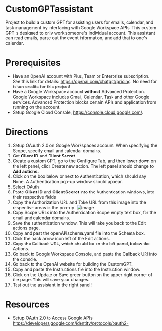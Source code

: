 # CustomGPTassistant

Project to build a custom GPT for assisting users for emails, calendar, and task management by interfacing with Google Workspace APIs. This custom GPT is designed to only work someone's individual account. This assistant can read emails, parse out the event information, and add that to one's calendar.

# Prerequisites
- Have an OpenAI account with Plus, Team or Enterprise subscription. See this link for details: https://openai.com/chatgpt/pricing. No need for token credits for this project!
- Have a Google Workspace account **without** Advanced Protection. Google Workspace includes Gmail, Calendar, Task and other Google services. Advanced Protection blocks certain APIs and application from running on the account.
- Setup Google Cloud Console, https://console.cloud.google.com/.

# Directions
1. Setup OAuuth 2.0 on Google Workspaces account. When specifying the Scope, specify email and calendar domains.
2. Get **Client ID** and **Client Secret**
3. Create a custom GPT, go to the Configure Tab, and then lower down on the left panel, click Create new action. The left panel should change to **Add actions.**
4. Click on the box below or next to Authentication, which should say None. A Authentication pop-up window should appear.
5. Select OAuth
6. Paste **Client ID** and **Client Secret** into the Authentication windows, into their respective fields
7. Copy the Authorization URL and Toke URL from this image into the respective areas in the pop-up. ![image](https://github.com/zenmindai/CustomGPTassistant/assets/58801094/abdb7ac7-59b4-4847-968e-0046fca9ab0c)
8. Copy Scope URLs into the Authentication Scope empty text box, for the email and calendar domains.
9. Save the authentication window. This will take you back to the Edit actions page.
10. Copy and past the openAPIschema.yaml file into the Schema box.
11. Click the back arrow icon left of the Edit actions.
12. Copy the Callback URL, which should be on the left panel, below the Actions.
13. Go back to Google Workspace Console, and paste the Callback URI into the console.
14. Go back to the OpenAI website for building the CustomGPT.
15. Copy and paste the Instructions file into the Instruction window.
16. Click on the Update or Save green button on the upper right corner of the page. This will save your changes.
17. Test out the assistant in the right panel!


# Resources
- Setup OAuth 2.0 to Access Google APIs https://developers.google.com/identity/protocols/oauth2- 
